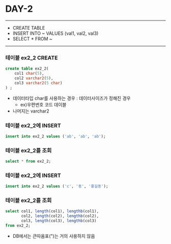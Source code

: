 DAY-2
=====
- - -

* CREATE TABLE 
* INSERT INTO ~ VALUES (val1, val2, val3)
* SELECT * FROM ~
- - -

### 테이블 ex2_2 CREATE
```sql
create table ex2_2(
    col1 char(5),
    col2 varchar2(5),
    col3 varchar2(5 char)
) ;
```
* 데이터타입 char를 사용하는 경우 : 데이터사이즈가 정해진 경우
    - ex)우편번호 코드 데이블
* 나머지는 varchar2

### 테이블 ex2_2에 INSERT
```sql
insert into ex2_2 values ('ab', 'ab', 'ab');
```

### 테이블 ex2_2를 조회
```sql
select * from ex2_2;
```

### 테이블 ex2_2에 INSERT
```sql
insert into ex2_2 values ('c', '동', '홍길동');
```

### 테이블 ex2_2를 조회
```sql
select col1, length(col1), lengthb(col1),
       col2, length(col2), lengthb(col2),
       col3, length(col3), lengthb(col3)
from ex2_2;
```
* DB에서는 큰따옴표(")는 거의 사용하지 않음

